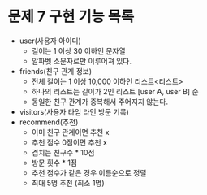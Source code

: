 # 문제 7 구현 기능 목록

- user(사용자 아이디)
  - 길이는 1 이상 30 이하인 문자열
  - 알파벳 소문자로만 이루어져 있다.
- friends(친구 관계 정보)
  - 전체 길이는 1 이상 10,000 이하인 리스트<리스트> 
  - 하나의 리스트는 길이가 2인 리스트 [user A, user B] 순
  - 동일한 친구 관계가 중복해서 주어지지 않는다.
- visitors(사용자 타임 라인 방문 기록)
- recommend(추천)
  - 이미 친구 관계이면 추천 x
  - 추천 점수 0점이면 추천 x
  - 겹치는 친구수 * 10점
  - 방문 횟수 * 1점
  - 추천 점수가 같은 경우 이름순으로 정렬
  - 최대 5명 추천 (최소 1명)
  

